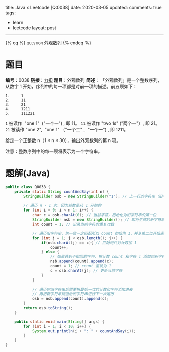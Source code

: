 title: Java x Leetcode [Q:0038]
date: 2020-03-05
updated: 
comments: true
tags:
  - learn
  - leetcode
layout: post
---
{% cq %}
<span style="font-variant: small-caps;">question</span>
外观数列
{% endcq %}
<!--more-->

# 题目
**编号**：0038
**链接**：[力扣](https://leetcode-cn.com/problems/count-and-say/)
**题目**：外观数列
**简述**：
「外观数列」是一个整数序列，从数字 1 开始，序列中的每一项都是对前一项的描述。前五项如下：
```
1.     1
2.     11
3.     21
4.     1211
5.     111221
```
`1` 被读作  "one 1"  ("一个一") , 即 11。
`11` 被读作 "two 1s" ("两个一"）, 即 21。
`21` 被读作 "one 2",  "one 1" （"一个二" ,  "一个一") , 即 1211。

给定一个正整数 n（1 ≤ n ≤ 30），输出外观数列的第 n 项。

注意：整数序列中的每一项将表示为一个字符串。
# 题解(Java)
```java
public class Q0038 {
    private static String countAndSay(int n) {
        StringBuilder osb = new StringBuilder("1"); // 上一行的字符串（旧字符串）

        // 遍历 n - 1 次，因为基数是从 1 开始的
        for (int i = 0; i < n-1; i++) {
            char c = osb.charAt(0); // 当前字符，初始化为旧字符串的第一位
            StringBuilder nsb = new StringBuilder(); // 即将生成的新字符串
            int count = 1; // 记录当前字符的重复次数

            // 遍历旧字符串，第一位一定匹配所以 count 初始为 1，并从第二位开始遍历
            for (int j = 1; j < osb.length(); j++) {
                if(osb.charAt(j) == c){ // 匹配则只对计数加 1
                    count++;
                } else {
                    // 如果遇到不相同的字符，把计数 count 和字符 c 添加到新字符串后面
                    nsb.append(count).append(c);
                    count = 1; // count 重设为 1
                    c = osb.charAt(j); // 更新当前字符
                }
            }

            // 遍历完旧字符串后需要把最后一次的计数和字符添加进去
            // 再把新字符串赋值给旧字符串进行下一次遍历
            osb = nsb.append(count).append(c);
        }
        return osb.toString();
    }

    public static void main(String[] args) {
        for (int i = 1; i < 10; i++) {
            System.out.println(i + ": " + countAndSay(i));
        }
    }
}
```